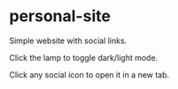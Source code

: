 # personal-site
Simple website with social links.

Click the lamp to toggle dark/light mode.

Click any social icon to open it in a new tab.
